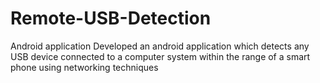 # Remote-USB-Detection
Android application
Developed an android application which detects any USB device connected to a computer system within the range of a smart phone using networking techniques

